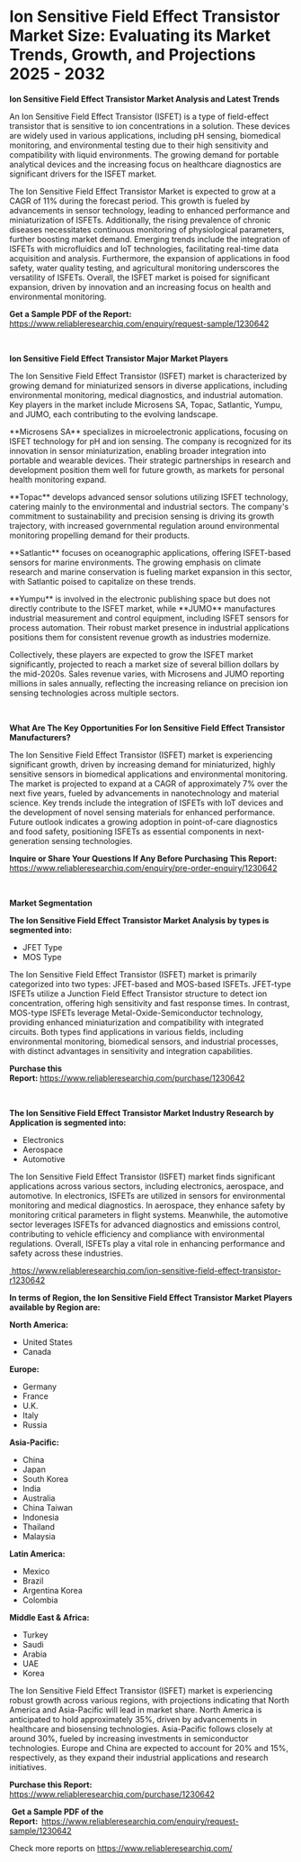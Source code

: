 <p><h1>Ion Sensitive Field Effect Transistor Market Size: Evaluating its Market Trends, Growth, and Projections 2025 - 2032</h1></p><p><strong>Ion Sensitive Field Effect Transistor Market Analysis and Latest Trends</strong></p>
<p><p>An Ion Sensitive Field Effect Transistor (ISFET) is a type of field-effect transistor that is sensitive to ion concentrations in a solution. These devices are widely used in various applications, including pH sensing, biomedical monitoring, and environmental testing due to their high sensitivity and compatibility with liquid environments. The growing demand for portable analytical devices and the increasing focus on healthcare diagnostics are significant drivers for the ISFET market.</p><p>The Ion Sensitive Field Effect Transistor Market is expected to grow at a CAGR of 11% during the forecast period. This growth is fueled by advancements in sensor technology, leading to enhanced performance and miniaturization of ISFETs. Additionally, the rising prevalence of chronic diseases necessitates continuous monitoring of physiological parameters, further boosting market demand. Emerging trends include the integration of ISFETs with microfluidics and IoT technologies, facilitating real-time data acquisition and analysis. Furthermore, the expansion of applications in food safety, water quality testing, and agricultural monitoring underscores the versatility of ISFETs. Overall, the ISFET market is poised for significant expansion, driven by innovation and an increasing focus on health and environmental monitoring.</p></p>
<p><strong>Get a Sample PDF of the Report:&nbsp;</strong> <a href="https://www.reliableresearchiq.com/enquiry/request-sample/1230642?utm_campaign=2883&utm_medium=2&utm_source=Github&utm_content=ia&utm_term=06042025&utm_id=ion-sensitive-field-effect-transistor">https://www.reliableresearchiq.com/enquiry/request-sample/1230642</a></p>
<p>&nbsp;</p>
<p><strong>Ion Sensitive Field Effect Transistor Major Market Players</strong></p>
<p><p>The Ion Sensitive Field Effect Transistor (ISFET) market is characterized by growing demand for miniaturized sensors in diverse applications, including environmental monitoring, medical diagnostics, and industrial automation. Key players in the market include Microsens SA, Topac, Satlantic, Yumpu, and JUMO, each contributing to the evolving landscape.</p><p>**Microsens SA** specializes in microelectronic applications, focusing on ISFET technology for pH and ion sensing. The company is recognized for its innovation in sensor miniaturization, enabling broader integration into portable and wearable devices. Their strategic partnerships in research and development position them well for future growth, as markets for personal health monitoring expand.</p><p>**Topac** develops advanced sensor solutions utilizing ISFET technology, catering mainly to the environmental and industrial sectors. The company's commitment to sustainability and precision sensing is driving its growth trajectory, with increased governmental regulation around environmental monitoring propelling demand for their products. </p><p>**Satlantic** focuses on oceanographic applications, offering ISFET-based sensors for marine environments. The growing emphasis on climate research and marine conservation is fueling market expansion in this sector, with Satlantic poised to capitalize on these trends.</p><p>**Yumpu** is involved in the electronic publishing space but does not directly contribute to the ISFET market, while **JUMO** manufactures industrial measurement and control equipment, including ISFET sensors for process automation. Their robust market presence in industrial applications positions them for consistent revenue growth as industries modernize.</p><p>Collectively, these players are expected to grow the ISFET market significantly, projected to reach a market size of several billion dollars by the mid-2020s. Sales revenue varies, with Microsens and JUMO reporting millions in sales annually, reflecting the increasing reliance on precision ion sensing technologies across multiple sectors.</p></p>
<p>&nbsp;</p>
<p><strong>What Are The Key Opportunities For Ion Sensitive Field Effect Transistor Manufacturers?</strong></p>
<p><p>The Ion Sensitive Field Effect Transistor (ISFET) market is experiencing significant growth, driven by increasing demand for miniaturized, highly sensitive sensors in biomedical applications and environmental monitoring. The market is projected to expand at a CAGR of approximately 7% over the next five years, fueled by advancements in nanotechnology and material science. Key trends include the integration of ISFETs with IoT devices and the development of novel sensing materials for enhanced performance. Future outlook indicates a growing adoption in point-of-care diagnostics and food safety, positioning ISFETs as essential components in next-generation sensing technologies.</p></p>
<p><strong>Inquire or Share Your Questions If Any Before Purchasing This Report:</strong> <a href="https://www.reliableresearchiq.com/enquiry/pre-order-enquiry/1230642?utm_campaign=2883&utm_medium=2&utm_source=Github&utm_content=ia&utm_term=06042025&utm_id=ion-sensitive-field-effect-transistor">https://www.reliableresearchiq.com/enquiry/pre-order-enquiry/1230642</a></p>
<p>&nbsp;</p>
<p><strong>Market Segmentation</strong></p>
<p><strong>The Ion Sensitive Field Effect Transistor Market Analysis by types is segmented into:</strong></p>
<p><ul><li>JFET Type</li><li>MOS Type</li></ul></p>
<p><p>The Ion Sensitive Field Effect Transistor (ISFET) market is primarily categorized into two types: JFET-based and MOS-based ISFETs. JFET-type ISFETs utilize a Junction Field Effect Transistor structure to detect ion concentration, offering high sensitivity and fast response times. In contrast, MOS-type ISFETs leverage Metal-Oxide-Semiconductor technology, providing enhanced miniaturization and compatibility with integrated circuits. Both types find applications in various fields, including environmental monitoring, biomedical sensors, and industrial processes, with distinct advantages in sensitivity and integration capabilities.</p></p>
<p><strong>Purchase this Report:&nbsp;</strong><a href="https://www.reliableresearchiq.com/purchase/1230642?utm_campaign=2883&utm_medium=2&utm_source=Github&utm_content=ia&utm_term=06042025&utm_id=ion-sensitive-field-effect-transistor">https://www.reliableresearchiq.com/purchase/1230642</a></p>
<p>&nbsp;</p>
<p><strong>The Ion Sensitive Field Effect Transistor Market Industry Research by Application is segmented into:</strong></p>
<p><ul><li>Electronics</li><li>Aerospace</li><li>Automotive</li></ul></p>
<p><p>The Ion Sensitive Field Effect Transistor (ISFET) market finds significant applications across various sectors, including electronics, aerospace, and automotive. In electronics, ISFETs are utilized in sensors for environmental monitoring and medical diagnostics. In aerospace, they enhance safety by monitoring critical parameters in flight systems. Meanwhile, the automotive sector leverages ISFETs for advanced diagnostics and emissions control, contributing to vehicle efficiency and compliance with environmental regulations. Overall, ISFETs play a vital role in enhancing performance and safety across these industries.</p></p>
<p><a href="https://www.reliableresearchiq.com/ion-sensitive-field-effect-transistor-r1230642?utm_campaign=2883&utm_medium=2&utm_source=Github&utm_content=ia&utm_term=06042025&utm_id=ion-sensitive-field-effect-transistor">&nbsp;https://www.reliableresearchiq.com/ion-sensitive-field-effect-transistor-r1230642</a></p>
<p><strong>In terms of Region, the Ion Sensitive Field Effect Transistor Market Players available by Region are:</strong></p>
<p>
    <p> <strong> North America: </strong>
        <ul>
            <li>United States</li>
            <li>Canada</li>
        </ul>
        </p> 
    <p> <strong> Europe: </strong>
        <ul>
            <li>Germany</li>
            <li>France</li>
            <li>U.K.</li>
            <li>Italy</li>
            <li>Russia</li>
        </ul>
        </p> 
    <p> <strong> Asia-Pacific: </strong>
        <ul>
            <li>China</li>
            <li>Japan</li>
            <li>South Korea</li>
            <li>India</li>
            <li>Australia</li>
            <li>China Taiwan</li>
            <li>Indonesia</li>
            <li>Thailand</li>
            <li>Malaysia</li>
        </ul>
        </p> 
    <p> <strong> Latin America: </strong>
        <ul>
            <li>Mexico</li>
            <li>Brazil</li>
            <li>Argentina Korea</li>
            <li>Colombia</li>
        </ul>
        </p> 
    <p> <strong> Middle East & Africa: </strong>
        <ul>
            <li>Turkey</li>
            <li>Saudi</li>
            <li>Arabia</li>
            <li>UAE</li>
            <li>Korea</li>
        </ul>
    </p>
    </p>
<p><p>The Ion Sensitive Field Effect Transistor (ISFET) market is experiencing robust growth across various regions, with projections indicating that North America and Asia-Pacific will lead in market share. North America is anticipated to hold approximately 35%, driven by advancements in healthcare and biosensing technologies. Asia-Pacific follows closely at around 30%, fueled by increasing investments in semiconductor technologies. Europe and China are expected to account for 20% and 15%, respectively, as they expand their industrial applications and research initiatives.</p></p>
<p><strong>Purchase this Report: </strong><a href="https://www.reliableresearchiq.com/purchase/1230642?utm_campaign=2883&utm_medium=2&utm_source=Github&utm_content=ia&utm_term=06042025&utm_id=ion-sensitive-field-effect-transistor">https://www.reliableresearchiq.com/purchase/1230642</a></p>
<p>&nbsp;<strong>Get a Sample PDF of the Report:&nbsp;&nbsp;</strong><a href="https://www.reliableresearchiq.com/enquiry/request-sample/1230642?utm_campaign=2883&utm_medium=2&utm_source=Github&utm_content=ia&utm_term=06042025&utm_id=ion-sensitive-field-effect-transistor">https://www.reliableresearchiq.com/enquiry/request-sample/1230642</a></p>
<p><strong></strong></p>
<p>Check more reports on <a href="https://www.reliableresearchiq.com/?utm_campaign=2883&utm_medium=2&utm_source=Github&utm_content=ia&utm_term=06042025&utm_id=ion-sensitive-field-effect-transistor">https://www.reliableresearchiq.com/</a></p>